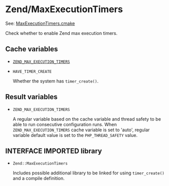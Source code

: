 # Zend/MaxExecutionTimers

See: [MaxExecutionTimers.cmake](https://github.com/petk/php-build-system/tree/master/cmake/cmake/modules/Zend/MaxExecutionTimers.cmake)

Check whether to enable Zend max execution timers.

## Cache variables

* [`ZEND_MAX_EXECUTION_TIMERS`](/docs/cmake/variables/ZEND_MAX_EXECUTION_TIMERS.md)

* `HAVE_TIMER_CREATE`

  Whether the system has `timer_create()`.

## Result variables

* `ZEND_MAX_EXECUTION_TIMERS`

  A regular variable based on the cache variable and thread safety to be able to
  run consecutive configuration runs. When `ZEND_MAX_EXECUTION_TIMERS` cache
  variable is set to 'auto', regular variable default value is set to the
  `PHP_THREAD_SAFETY` value.

## INTERFACE IMPORTED library

* `Zend::MaxExecutionTimers`

  Includes possible additional library to be linked for using `timer_create()`
  and a compile definition.
